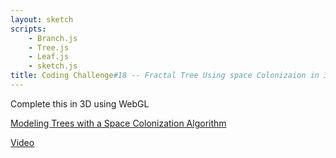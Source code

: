 ```yaml
---
layout: sketch
scripts: 
    - Branch.js
    - Tree.js
    - Leaf.js
    - sketch.js
title: Coding Challenge#18 -- Fractal Tree Using space Colonizaion in 3D
---
```


Complete this in 3D using WebGL

[Modeling Trees with a Space Colonization Algorithm](http://algorithmicbotany.org/papers/colonization.egwnp2007.html)

[Video](https://www.youtube.com/watch?v=JcopTKXt8L8&index=10&list=PLRqwX-V7Uu6bXUJvjnMWGU5SmjhI-OXef)



